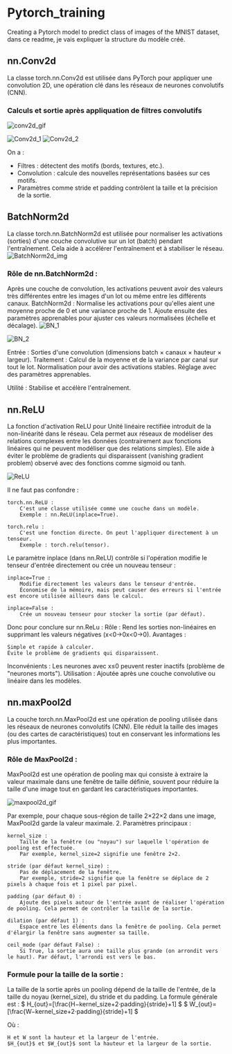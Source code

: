 # Pytorch_training
Creating a Pytorch model to predict class of images of the MNIST dataset, dans ce readme, je vais expliquer la structure du modèle créé.

## nn.Conv2d
La classe torch.nn.Conv2d est utilisée dans PyTorch pour appliquer une convolution 2D, une opération clé dans les réseaux de neurones convolutifs (CNN).

### Calculs et sortie après appliquation de filtres convolutifs

![conv2d_gif](https://github.com/user-attachments/assets/aa333ec2-bbe5-4f2d-b0ac-e827382c8dbf)


![Conv2d_1](https://github.com/user-attachments/assets/dd9cea7f-c5a3-4307-8165-b81208794b6f)
![Conv2d_2](https://github.com/user-attachments/assets/8a0a12d3-d04f-4f46-9e60-1306933c6a96)

On a :
  - Filtres : détectent des motifs (bords, textures, etc.).
  - Convolution : calcule des nouvelles représentations basées sur ces motifs.
  - Paramètres comme stride et padding contrôlent la taille et la précision de la sortie.

## BatchNorm2d

La classe torch.nn.BatchNorm2d est utilisée pour normaliser les activations (sorties) d'une couche convolutive sur un lot (batch) pendant l'entraînement. Cela aide à accélérer l'entraînement et à stabiliser le réseau.
![BatchNorm2d_img](https://github.com/user-attachments/assets/4a88d189-9be9-448c-852a-9df69b828d89)

### Rôle de nn.BatchNorm2d :

Après une couche de convolution, les activations peuvent avoir des valeurs très différentes entre les images d'un lot ou même entre les différents canaux. BatchNorm2d :
    Normalise les activations pour qu'elles aient une moyenne proche de 0 et une variance proche de 1.
    Ajoute ensuite des paramètres apprenables pour ajuster ces valeurs normalisées (échelle et décalage).
![BN_1](https://github.com/user-attachments/assets/1079ecb2-b124-44f9-acab-9ade1039f7b9)

![BN_2](https://github.com/user-attachments/assets/892a894a-4cbe-4ad9-985c-c5839a1dc3e1)

Entrée : Sorties d'une convolution (dimensions batch × canaux × hauteur × largeur).
Traitement :
    Calcul de la moyenne et de la variance par canal sur tout le lot.
    Normalisation pour avoir des activations stables.
    Réglage avec des paramètres apprenables.

Utilité : Stabilise et accélère l'entraînement.

## nn.ReLU

La fonction d'activation ReLU pour Unité linéaire rectifiée introduit de la non-linéarité dans le réseau. Cela permet aux réseaux de modéliser des relations complexes entre les données (contrairement aux fonctions linéaires qui ne peuvent modéliser que des relations simples).
Elle aide à éviter le problème de gradients qui disparaissent (vanishing gradient problem) observé avec des fonctions comme sigmoid ou tanh.

![ReLU](https://github.com/user-attachments/assets/91c59120-74bf-486f-ab74-2b49e89622f8)


Il ne faut pas confondre :

    torch.nn.ReLU :
        C'est une classe utilisée comme une couche dans un modèle.
        Exemple : nn.ReLU(inplace=True).

    torch.relu :
        C'est une fonction directe. On peut l'appliquer directement à un tenseur.
        Exemple : torch.relu(tensor).


Le paramètre inplace (dans nn.ReLU) contrôle si l'opération modifie le tenseur d'entrée directement ou crée un nouveau tenseur :

    inplace=True :
        Modifie directement les valeurs dans le tenseur d'entrée.
        Économise de la mémoire, mais peut causer des erreurs si l'entrée est encore utilisée ailleurs dans le calcul.

    inplace=False :
        Crée un nouveau tenseur pour stocker la sortie (par défaut).

Donc pour conclure sur nn.ReLu :
  Rôle : Rend les sorties non-linéaires en supprimant les valeurs négatives (x<0→0x<0→0).
  Avantages :

    Simple et rapide à calculer.
    Évite le problème de gradients qui disparaissent.

Inconvénients : Les neurones avec x≤0 peuvent rester inactifs (problème de "neurones morts").
Utilisation : Ajoutée après une couche convolutive ou linéaire dans les modèles.

## nn.maxPool2d

La couche torch.nn.MaxPool2d est une opération de pooling utilisée dans les réseaux de neurones convolutifs (CNN). Elle réduit la taille des images (ou des cartes de caractéristiques) tout en conservant les informations les plus importantes.
### Rôle de MaxPool2d :

MaxPool2d est une opération de pooling max qui consiste à extraire la valeur maximale dans une fenêtre de taille définie, souvent pour réduire la taille d'une image tout en gardant les caractéristiques importantes.


![maxpool2d_gif](https://github.com/user-attachments/assets/66a644d0-9b72-4120-b1ee-fae7bf5b3199)

Par exemple, pour chaque sous-région de taille 2×22×2 dans une image, MaxPool2d garde la valeur maximale.
2. Paramètres principaux :

    kernel_size :
        Taille de la fenêtre (ou "noyau") sur laquelle l'opération de pooling est effectuée.
        Par exemple, kernel_size=2 signifie une fenêtre 2×2.

    stride (par défaut kernel_size) :
        Pas de déplacement de la fenêtre.
        Par exemple, stride=2 signifie que la fenêtre se déplace de 2 pixels à chaque fois et 1 pixel par pixel.

    padding (par défaut 0) :
        Ajoute des pixels autour de l'entrée avant de réaliser l'opération de pooling. Cela permet de contrôler la taille de la sortie.

    dilation (par défaut 1) :
        Espace entre les éléments dans la fenêtre de pooling. Cela permet d'élargir la fenêtre sans augmenter sa taille.

    ceil_mode (par défaut False) :
        Si True, la sortie aura une taille plus grande (on arrondit vers le haut). Par défaut, l'arrondi est vers le bas.

### Formule pour la taille de la sortie :

La taille de la sortie après un pooling dépend de la taille de l'entrée, de la taille du noyau (kernel_size), du stride et du padding. La formule générale est :
$ H_{out}=\[\frac{H−kernel\_size+2⋅padding}{stride}+1\] $
$ W_{out}​=\[\frac{W−kernel\_size+2⋅padding}{stride}+1\] $

Où :

    H et W sont la hauteur et la largeur de l'entrée.
    $H_{out}$​ et $W_{out}$​ sont la hauteur et la largeur de la sortie.


